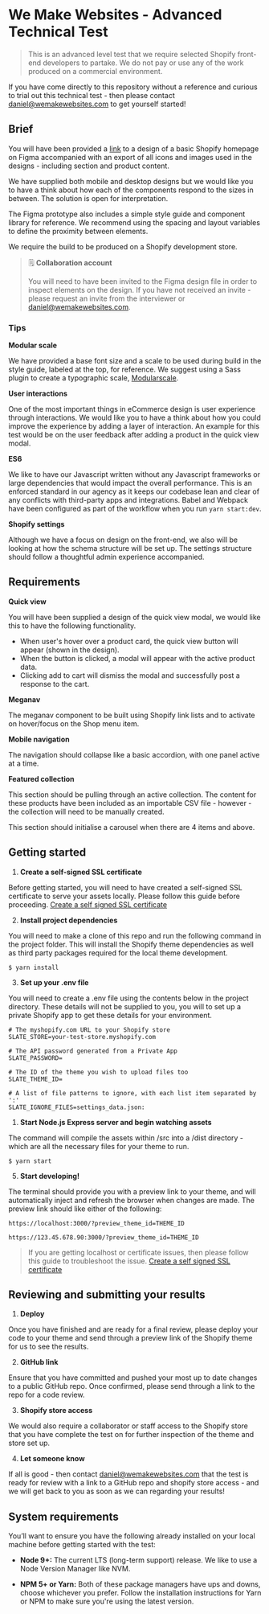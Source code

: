 # We Make Websites - Advanced Technical Test
> This is an advanced level test that we require selected Shopify front-end developers to partake. We do not pay or use any of the work produced on a commercial environment. 

If you have come directly to this repository without a reference and curious to trial out this technical test - then please contact daniel@wemakewebsites.com to get yourself started!

## Brief
You will have been provided a [link](https://www.figma.com/file/Iv2wyzwS8fxFDhhusJYHLA/WMW-Technical-Test-2?node-id=48%3A0) to a design of a basic Shopify homepage on Figma accompanied with an export of all icons and images used in the designs - including section and product content. 

We have supplied both mobile and desktop designs but we would like you to have a think about how each of the components respond to the sizes in between. The solution is open for interpretation.

The Figma prototype also includes a simple style guide and component library for reference. We recommend using the spacing and layout variables to define the proximity between elements.

We require the build to be produced on a Shopify development store.

> 🗒 **Collaboration account**
> 
> You will need to have been invited to the Figma design file in order to inspect elements on the design. If you have not received an invite - please request an invite from the interviewer or daniel@wemakewebsites.com.


### Tips
**Modular scale**

We have provided a base font size and a scale to be used during build in the style guide, labeled at the top, for reference. We suggest using a Sass plugin to create a typographic scale, [Modularscale](https://modularscale.com).


**User interactions**

One of the most important things in eCommerce design is user experience through interactions. We would like you to have a think about how you could improve the experience by adding a layer of interaction. 
An example for this test would be on the user feedback after adding a product in the quick view modal.


**ES6**

We like to have our Javascript written without any Javascript frameworks or large dependencies that would impact the overall performance. This is an enforced standard in our agency as it keeps our codebase lean and clear of any conflicts with third-party apps and integrations. Babel and Webpack have been configured as part of the workflow when you run `yarn start:dev`.


**Shopify settings**

Although we have a focus on design on the front-end, we also will be looking at how the schema structure will be set up. The settings structure should follow a thoughtful admin experience accompanied.


## Requirements
**Quick view**

You will have been supplied a design of the quick view modal, we would like this to have the following functionality.

* When user's hover over a product card, the quick view button will appear (shown in the design).
* When the button is clicked, a modal will appear with the active product data.
* Clicking add to cart will dismiss the modal and successfully post a response to the cart.


**Meganav**

The meganav component to be built using Shopify link lists and to activate on hover/focus on the Shop menu item.


**Mobile navigation**

The navigation should collapse like a basic accordion, with one panel active at a time.

**Featured collection**

This section should be pulling through an active collection. The content for these products have been included as an importable CSV file - however - the collection will need to be manually created.

This section should initialise a carousel when there are 4 items and above.


## Getting started
1. **Create a self-signed SSL certificate**

Before getting started, you will need to have created a self-signed SSL certificate to serve your assets locally. Please follow this guide before proceeding. [Create a self signed SSL certificate](https://github.com/Shopify/slate/wiki/4.-Create-a-self-signed-SSL-certificate)

2. **Install project dependencies**

You will need to make a clone of this repo and run the following command in the project folder. This will install the Shopify theme dependencies as well as third party packages required for the local theme development.

`$ yarn install`

3. **Set up your .env file**

You will need to create a .env file using the contents below in the project directory. These details will not be supplied to you, you will to set up a private Shopify app to get these details for your environment.

```
# The myshopify.com URL to your Shopify store 
SLATE_STORE=your-test-store.myshopify.com

# The API password generated from a Private App 
SLATE_PASSWORD=

# The ID of the theme you wish to upload files too
SLATE_THEME_ID=

# A list of file patterns to ignore, with each list item separated by ':' 
SLATE_IGNORE_FILES=settings_data.json:
```

1. **Start Node.js Express server and begin watching assets**

The command will compile the assets within /src into a /dist directory - which are all the necessary files for your theme to run.

`$ yarn start`

5. **Start developing!**

The terminal should provide you with a preview link to your theme, and will automatically inject and refresh the browser when changes are made. The preview link should like either of the following:

`https://localhost:3000/?preview_theme_id=THEME_ID`

`https://123.45.678.90:3000/?preview_theme_id=THEME_ID` 

> If you are getting localhost or certificate issues, then please follow this guide to troubleshoot the issue. [Create a self signed SSL certificate](https://github.com/Shopify/slate/wiki/4.-Create-a-self-signed-SSL-certificate)


## Reviewing and submitting your results
1. **Deploy**
   
Once you have finished and are ready for a final review, please deploy your code to your theme and send through a preview link of the Shopify theme for us to see the results.

2. **GitHub link**
   
Ensure that you have committed and pushed your most up to date changes to a public GitHub repo. Once confirmed, please send through a link to the repo for a code review.

3. **Shopify store access**

We would also require a collaborator or staff access to the Shopify store that you have complete the test on for further inspection of the theme and store set up.

4. **Let someone know**

If all is good - then contact daniel@wemakewebsites.com that the test is ready for review with a link to a GitHub repo and shopify store access - and we will get back to you as soon as we can regarding your results!


## System requirements
You’ll want to ensure you have the following already installed on your local machine before getting started with the test:

* **Node 9+:** The current LTS (long-term support) release. We like to use a Node Version Manager like NVM.

* **NPM 5+ or Yarn:** Both of these package managers have ups and downs, choose whichever you prefer. Follow the installation instructions for Yarn or NPM to make sure you're using the latest version.